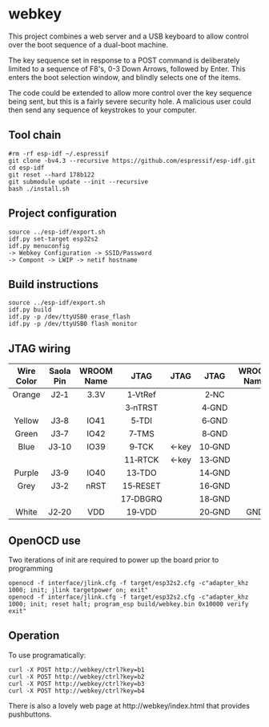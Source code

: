# webkey
This project combines a web server and a USB keyboard to allow control over the boot sequence of a dual-boot machine.

The key sequence set in response to a POST command is deliberately limited to a sequence of F8's, 0-3 Down Arrows, followed by Enter. This enters the boot selection window, and blindly selects one of the items.

The code could be extended to allow more control over the key sequence being sent, but this is a fairly severe security hole. A malicious user could then send any sequence of keystrokes to your computer.

## Tool chain
```
#rm -rf esp-idf ~/.espressif
git clone -bv4.3 --recursive https://github.com/espressif/esp-idf.git
cd esp-idf
git reset --hard 178b122
git submodule update --init --recursive
bash ./install.sh
```

## Project configuration
```
source ../esp-idf/export.sh
idf.py set-target esp32s2
idf.py menuconfig
-> Webkey Configuration -> SSID/Password
-> Compont -> LWIP -> netif hostname
```

## Build instructions
```
source ../esp-idf/export.sh
idf.py build
idf.py -p /dev/ttyUSB0 erase_flash
idf.py -p /dev/ttyUSB0 flash monitor
```

## JTAG wiring
| Wire Color | Saola Pin    | WROOM Name | JTAG             | JTAG  | JTAG           | WROOM Name | Saola Pin     | Wire Color |
|:----------:|:------------:|:----------:|:----------------:|:-----:|:--------------:|:----------:|:-------------:|:----------:|
| Orange     | J2&#x2011;1  | 3.3V       | 1&#x2011;VtRef   |       | 2&#x2011;NC    |            |               |            |
|            |              |            | 3&#x2011;nTRST   |       | 4&#x2011;GND   |            |               |            |
| Yellow     | J3&#x2011;8  | IO41       | 5&#x2011;TDI     |       | 6&#x2011;GND   |            |               |            |
| Green      | J3&#x2011;7  | IO42       | 7&#x2011;TMS     |       | 8&#x2011;GND   |            |               |            |
| Blue       | J3&#x2011;10 | IO39       | 9&#x2011;TCK     | <-key | 10&#x2011;GND  |            |               |            |
|            |              |            | 11&#x2011;RTCK   | <-key | 13&#x2011;GND  |            |               |            |
| Purple     | J3&#x2011;9  | IO40       | 13&#x2011;TDO    |       | 14&#x2011;GND  |            |               |            |
| Grey       | J3&#x2011;2  | nRST       | 15&#x2011;RESET  |       | 16&#x2011;GND  |            |               |            |
|            |              |            | 17&#x2011;DBGRQ  |       | 18&#x2011;GND  |            |               |            |
| White      | J2&#x2011;20 | VDD        | 19&#x2011;VDD    |       | 20&#x2011;GND  | GND        | J2&#x2011;21  | Black      |

## OpenOCD use
Two iterations of init are required to power up the board prior to programming
```
openocd -f interface/jlink.cfg -f target/esp32s2.cfg -c"adapter_khz 1000; init; jlink targetpower on; exit"
openocd -f interface/jlink.cfg -f target/esp32s2.cfg -c"adapter_khz 1000; init; reset halt; program_esp build/webkey.bin 0x10000 verify exit"
```

## Operation
To use programatically:
```
curl -X POST http://webkey/ctrl?key=b1
curl -X POST http://webkey/ctrl?key=b2
curl -X POST http://webkey/ctrl?key=b3
curl -X POST http://webkey/ctrl?key=b4
```

There is also a lovely web page at http://webkey/index.html that provides pushbuttons.
